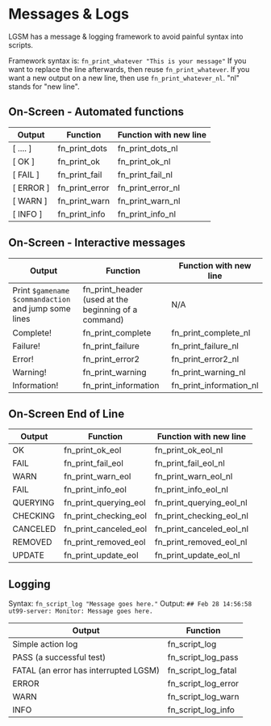 # Messages & Logs

LGSM has a message & logging framework to avoid painful syntax into scripts.

Framework syntax is: `fn_print_whatever "This is your message"` If you want to replace the line afterwards, then reuse `fn_print_whatever`. If you want a new output on a new line, then use `fn_print_whatever_nl`. "nl" stands for "new line".

## On-Screen - Automated functions

| Output    | Function       | Function with new line |
|-----------|----------------|------------------------|
| [ .... ]  | fn_print_dots  | fn_print_dots_nl       |
| [ OK ]    | fn_print_ok    | fn_print_ok_nl         |
| [ FAIL ]  | fn_print_fail  | fn_print_fail_nl       |
| [ ERROR ] | fn_print_error | fn_print_error_nl      |
| [ WARN ]  | fn_print_warn  | fn_print_warn_nl       |
| [ INFO ]  | fn_print_info  | fn_print_info_nl       |

## On-Screen - Interactive messages

| Output                                                 | Function                                             | Function with new line  |
|--------------------------------------------------------|------------------------------------------------------|-------------------------|
| Print `$gamename` `$commandaction` and jump some lines | fn_print_header (used at the beginning of a command) | N/A                     |
| Complete!                                              | fn_print_complete                                    | fn_print_complete_nl    |
| Failure!                                               | fn_print_failure                                     | fn_print_failure_nl     |
| Error!                                                 | fn_print_error2                                      | fn_print_error2_nl      |
| Warning!                                               | fn_print_warning                                     | fn_print_warning_nl     |
| Information!                                           | fn_print_information                                 | fn_print_information_nl |

## On-Screen End of Line

| Output   | Function              | Function with new line   |
|----------|-----------------------|--------------------------|
| OK       | fn_print_ok_eol       | fn_print_ok_eol_nl       |
| FAIL     | fn_print_fail_eol     | fn_print_fail_eol_nl     |
| WARN     | fn_print_warn_eol     | fn_print_warn_eol_nl     |
| FAIL     | fn_print_info_eol     | fn_print_info_eol_nl     |
| QUERYING | fn_print_querying_eol | fn_print_querying_eol_nl |
| CHECKING | fn_print_checking_eol | fn_print_checking_eol_nl |
| CANCELED | fn_print_canceled_eol | fn_print_canceled_eol_nl |
| REMOVED  | fn_print_removed_eol  | fn_print_removed_eol_nl  |
| UPDATE   | fn_print_update_eol   | fn_print_update_eol_nl   |

## Logging

Syntax: `fn_script_log "Message goes here."` Output: `## Feb 28 14:56:58 ut99-server: Monitor: Message goes here.`

| Output                                | Function            |
|---------------------------------------|---------------------|
| Simple action log                     | fn_script_log       |
| PASS (a successful test)              | fn_script_log_pass  |
| FATAL (an error has interrupted LGSM) | fn_script_log_fatal |
| ERROR                                 | fn_script_log_error |
| WARN                                  | fn_script_log_warn  |
| INFO                                  | fn_script_log_info  |

